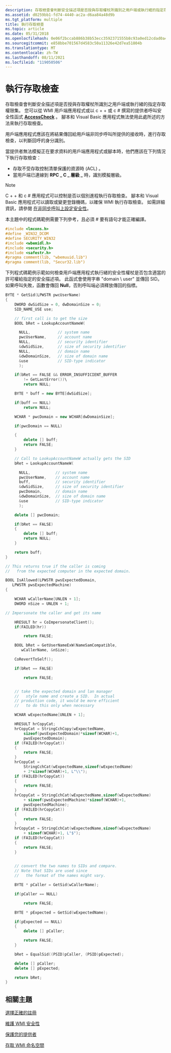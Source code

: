 ```yaml
---
description: 存取檢查會判斷安全描述項是否授與存取權杖所識別之用戶端或執行緒的指定存取權限集。
ms.assetid: d0259bb1-fd74-4440-ac2a-d6aa84a48d9b
ms.tgt_platform: multiple
title: 執行存取檢查
ms.topic: article
ms.date: 05/31/2018
ms.openlocfilehash: 0e06f2bccab886b38b53ecc3592371555b8c93a0ed12cdad0a4f039b62d62752
ms.sourcegitcommit: e858bbe701567d4583c50a11326e42d7ea51804b
ms.translationtype: MT
ms.contentlocale: zh-TW
ms.lasthandoff: 08/11/2021
ms.locfileid: "119050506"
---
```

# <a name="performing-access-checks"></a>執行存取檢查

存取檢查會判斷安全描述項是否授與存取權杖所識別之用戶端或執行緒的指定存取權限集。 您可以從 WMI 用戶端應用程式或以 c + + 或 c # 撰寫的提供者呼叫安全性函式 [**AccessCheck**](/windows/desktop/api/securitybaseapi/nf-securitybaseapi-accesscheck) 。 腳本和 Visual Basic 應用程式無法使用此處所述的方法來執行存取檢查。

用戶端應用程式應該在將結果傳回給用戶端非同步呼叫所提供的接收時，進行存取檢查，以判斷回呼的身分識別。

當提供者無法模擬正在要求資料的用戶端應用程式或腳本時，他們應該在下列情況下執行存取檢查：

-   存取不受存取控制清單保護的資源時 (ACL) 。
-   當用戶端已連線到 **RPC \_ C \_ 層級 \_** 時，識別模擬層級。

> [!Note]  
> C + + 和 c # 應用程式可以控制是否以個別進程執行存取檢查。 腳本和 Visual Basic 應用程式可以讀取或變更登錄機碼，以確保 WMI 執行存取檢查。 如需詳細資訊，請參閱 [在非同步呼叫上設定安全性](setting-security-on-an-asynchronous-call.md)。

 

本主題中的程式碼範例需要下列參考，且必須 \# 要有語句才能正確編譯。


```C++
#include <lmcons.h>
#define _WIN32_DCOM
#define SECURITY_WIN32
#include <wbemidl.h>
#include <security.h>
#include <safestr.h>
#pragma comment(lib, "wbemuuid.lib")
#pragma comment(lib, "Secur32.lib")
```



下列程式碼範例示範如何檢查用戶端應用程式執行緒的安全性權杖是否包含適當的許可權給指定的安全描述項。 此函式會使用字串 "domain \\ user" 並傳回 SID。 如果呼叫失敗，函數會傳回 **Null**，否則呼叫端必須釋放傳回的指標。


```C++
BYTE * GetSid(LPWSTR pwcUserName)
{
    DWORD dwSidSize = 0, dwDomainSize = 0;
    SID_NAME_USE use;

    // first call is to get the size
    BOOL bRet = LookupAccountNameW(

      NULL,            // system name
      pwcUserName,     // account name
      NULL,            // security identifier
      &dwSidSize,      // size of security identifier
      NULL,            // domain name
      &dwDomainSize,   // size of domain name
      &use             // SID-type indicator
      );    

    if(bRet == FALSE && ERROR_INSUFFICIENT_BUFFER 
        != GetLastError())\
        return NULL;

    BYTE * buff = new BYTE[dwSidSize];

    if(buff == NULL)
        return NULL;

    WCHAR * pwcDomain = new WCHAR[dwDomainSize];

    if(pwcDomain == NULL)

    {
        delete [] buff;
        return FALSE;
    }

    // Call to LookupAccountNameW actually gets the SID
    bRet = LookupAccountNameW(

      NULL,           // system name
      pwcUserName,    // account name
      buff,           // security identifier
      &dwSidSize,     // size of security identifier
      pwcDomain,      // domain name
      &dwDomainSize,  // size of domain name
      &use            // SID-type indicator
      );    

    delete [] pwcDomain;

    if(bRet == FALSE)
    {
        delete [] buff;
        return NULL;
    }

    return buff;
}

// This returns true if the caller is coming 
//   from the expected computer in the expected domain.

BOOL IsAllowed(LPWSTR pwsExpectedDomain, 
   LPWSTR pwsExpectedMachine)
{

    WCHAR wCallerName[UNLEN + 1];
    DWORD nSize = UNLEN + 1;

// Impersonate the caller and get its name

    HRESULT hr = CoImpersonateClient();
    if(FAILED(hr))

        return FALSE;

    BOOL bRet = GetUserNameExW(NameSamCompatible, 
       wCallerName, &nSize);

    CoRevertToSelf();

    if(bRet == FALSE)

        return FALSE;


    // take the expected domain and lan manager 
    //   style name and create a SID.  In actual
    // production code, it would be more efficient 
    //   to do this only when necessary

    WCHAR wExpectedName[UNLEN + 1];

    HRESULT hrCopyCat;
    hrCopyCat = StringCchCopy(wExpectedName,
        sizeof(pwsExpectedDomain)*sizeof(WCHAR)+1, 
        pwsExpectedDomain);
    if (FAILED(hrCopyCat))
    {
        return FALSE;
    }
    hrCopyCat = 
        StringCchCat(wExpectedName,sizeof(wExpectedName)
        + 2*sizeof(WCHAR)+1, L"\\");
    if (FAILED(hrCopyCat))
    {
        return FALSE;
    }
    hrCopyCat = StringCchCat(wExpectedName,sizeof(wExpectedName)
        + sizeof(pwsExpectedMachine)*sizeof(WCHAR)+1, 
        pwsExpectedMachine);
    if (FAILED(hrCopyCat))
    {
        return FALSE;
    }
    hrCopyCat = StringCchCat(wExpectedName,sizeof(wExpectedName)
        + sizeof(WCHAR)+1, L"$");
    if (FAILED(hrCopyCat))
    {
        return FALSE;
    }
  

    // convert the two names to SIDs and compare.  
    // Note that SIDs are used since 
    //   the format of the names might vary.  

    BYTE * pCaller = GetSid(wCallerName);

    if(pCaller == NULL)

        return FALSE;

    BYTE * pExpected = GetSid(wExpectedName);

    if(pExpected == NULL)
    {
        delete [] pCaller;

        return FALSE;
    }

    bRet = EqualSid((PSID)pCaller, (PSID)pExpected);

    delete [] pCaller;
    delete [] pExpected;

    return bRet;
}
```



## <a name="related-topics"></a>相關主題

<dl> <dt>

[選擇正確的註冊](choosing-correct-registration.md)
</dt> <dt>

[維護 WMI 安全性](maintaining-wmi-security.md)
</dt> <dt>

[保護您的提供者](securing-your-provider.md)
</dt> <dt>

[存取 WMI 命名空間](access-to-wmi-namespaces.md)
</dt> </dl>

 

 

